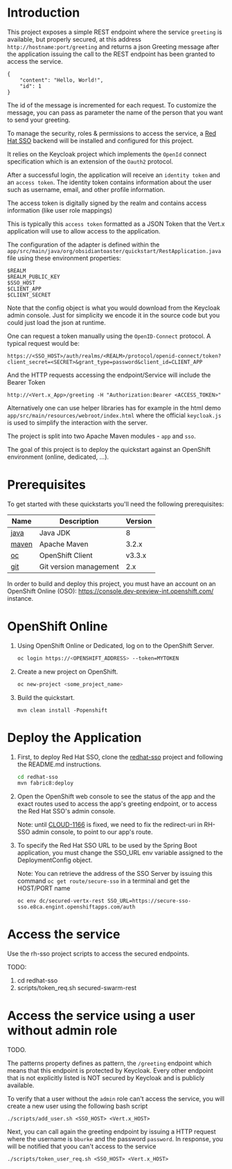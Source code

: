 # Introduction

This project exposes a simple REST endpoint where the service `greeting` is available, but properly secured, at this
address `http://hostname:port/greeting` and returns a json Greeting message after the application issuing the call to
the REST endpoint has been granted to access the service.

```
{
    "content": "Hello, World!",
    "id": 1
}

```

The id of the message is incremented for each request. To customize the message, you can pass as parameter the name of
the person that you want to send your greeting.

To manage the security, roles & permissions to access the service, a 
[Red Hat SSO](https://access.redhat.com/documentation/en/red-hat-single-sign-on/7.0/securing-applications-and-services-guide/securing-applications-and-services-guide)
backend will be installed and configured for this project.

It relies on the Keycloak project which implements the `OpenId` connect specification which is an extension of the
`Oauth2` protocol.

After a successful login, the application will receive an `identity token` and an `access token`. The identity token
contains information about the user such as username, email, and other profile information.

The access token is digitally signed by the realm and contains access information (like user role mappings)

This is typically this `access token` formatted as a JSON Token that the Vert.x application will use to allow access to
the application.

The configuration of the adapter is defined within the `app/src/main/java/org/obsidiantoaster/quickstart/RestApplication.java`
file using these environment properties:

```
$REALM
$REALM_PUBLIC_KEY
$SSO_HOST
$CLIENT_APP
$CLIENT_SECRET
```

Note that the config object is what you would download from the Keycloak admin console. Just for simplicity we encode it
in the source code but you could just load the json at runtime.

One can request a token manually using the `OpenID-Connect` protocol. A typical request would be: 

```
https://<SSO_HOST>/auth/realms/<REALM>/protocol/openid-connect/token?client_secret=<SECRET>&grant_type=password&client_id=CLIENT_APP
```

And the HTTP requests accessing the endpoint/Service will include the Bearer Token

```
http://<Vert.x_App>/greeting -H "Authorization:Bearer <ACCESS_TOKEN>"
```

Alternatively one can use helper libraries has for example in the html demo `app/src/main/resources/webroot/index.html`
where the official `keycloak.js` is used to simplify the interaction with the server.

The project is split into two Apache Maven modules - `app` and `sso`.

The goal of this project is to deploy the quickstart against an OpenShift environment (online, dedicated, ...).

# Prerequisites

To get started with these quickstarts you'll need the following prerequisites:

Name | Description | Version
--- | --- | ---
[java][1] | Java JDK | 8
[maven][2] | Apache Maven | 3.2.x
[oc][3] | OpenShift Client | v3.3.x
[git][4] | Git version management | 2.x

[1]: http://www.oracle.com/technetwork/java/javase/downloads/
[2]: https://maven.apache.org/download.cgi?Preferred=ftp://mirror.reverse.net/pub/apache/
[3]: https://docs.openshift.com/enterprise/3.2/cli_reference/get_started_cli.html
[4]: https://git-scm.com/book/en/v2/Getting-Started-Installing-Git

In order to build and deploy this project, you must have an account on an OpenShift Online (OSO): https://console.dev-preview-int.openshift.com/ instance.

# OpenShift Online

1. Using OpenShift Online or Dedicated, log on to the OpenShift Server.

    ```bash
    oc login https://<OPENSHIFT_ADDRESS> --token=MYTOKEN
    ```

1. Create a new project on OpenShift.

    ```bash
    oc new-project <some_project_name>
    ```

1. Build the quickstart.

    ```
    mvn clean install -Popenshift
    ```

# Deploy the Application

1. First, to deploy Red Hat SSO, clone the [redhat-sso](https://github.com/obsidian-toaster-quickstarts/redhat-sso) project
and following the README.md instructions.

    ```bash
    cd redhat-sso
    mvn fabric8:deploy
    ```

1. Open the OpenShift web console to see the status of the app and the exact routes used to access the app's greeting endpoint, or to access the Red Hat SSO's admin console.

    Note: until [CLOUD-1166](https://issues.jboss.org/browse/CLOUD-1166) is fixed,
    we need to fix the redirect-uri in RH-SSO admin console, to point to our app's route.

1. To specify the Red Hat SSO URL to be used by the Spring Boot application,
you must change the SSO_URL env variable assigned to the DeploymentConfig object.

    Note: You can retrieve the address of the SSO Server by issuing this command `oc get route/secure-sso` in a terminal and get the HOST/PORT name

    ```
    oc env dc/secured-vertx-rest SSO_URL=https://secure-sso-sso.e8ca.engint.openshiftapps.com/auth
    ```

# Access the service

Use the rh-sso project scripts to access the secured endpoints.

TODO:
1. cd redhat-sso
1. scripts/token_req.sh secured-swarm-rest

# Access the service using a user without admin role

TODO.

The patterns property defines as pattern, the `/greeting` endpoint which means that this endpoint is protected by
Keycloak. Every other endpoint that is not explicitly listed is NOT secured by Keycloak and is publicly available.

To verify that a user without the `admin` role can't access the service, you will create a new user using the following
bash script

```
./scripts/add_user.sh <SSO_HOST> <Vert.x_HOST>
```

Next, you can call again the greeting endpoint by issuing a HTTP request where the username is `bburke` and the password
`password`. In response, you will be notified that yoou can't access to the service

```
./scripts/token_user_req.sh <SSO_HOST> <Vert.x_HOST>
```
